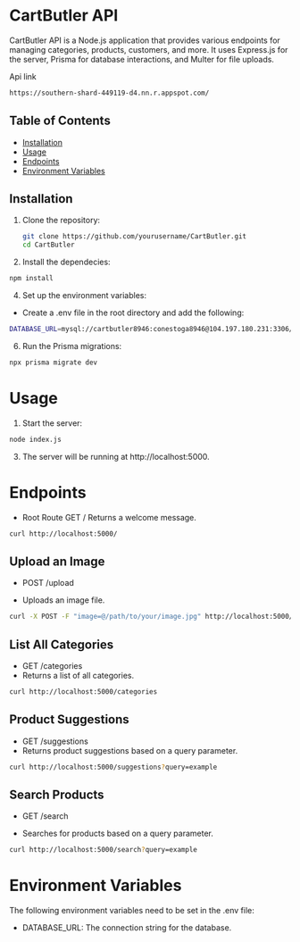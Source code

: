 # CartButler API

CartButler API is a Node.js application that provides various endpoints for managing categories, products, customers, and more. It uses Express.js for the server, Prisma for database interactions, and Multer for file uploads.

Api link
```sh
https://southern-shard-449119-d4.nn.r.appspot.com/
```

## Table of Contents

- [Installation](#installation)
- [Usage](#usage)
- [Endpoints](#endpoints)
- [Environment Variables](#environment-variables)

## Installation

1. Clone the repository:

   ```sh
   git clone https://github.com/yourusername/CartButler.git
   cd CartButler
   ```
2. Install the dependecies:
```sh
npm install
```

4. Set up the environment variables: 
- Create a .env file in the root directory and add the following:
```sh
DATABASE_URL=mysql://cartbutler8946:conestoga8946@104.197.180.231:3306/cartbutler8946
```
6. Run the Prisma migrations:
```sh
npx prisma migrate dev
```

# Usage
1. Start the server:
```sh
node index.js
```
3. The server will be running at http://localhost:5000.

# Endpoints
- Root Route
GET /
Returns a welcome message.
```sh
curl http://localhost:5000/
```

## Upload an Image
- POST /upload

- Uploads an image file.
```sh
curl -X POST -F "image=@/path/to/your/image.jpg" http://localhost:5000/upload
```

## List All Categories
- GET /categories
- Returns a list of all categories.

```sh
curl http://localhost:5000/categories
```

## Product Suggestions
- GET /suggestions
- Returns product suggestions based on a query parameter.
```sh
curl http://localhost:5000/suggestions?query=example
```

## Search Products
- GET /search

- Searches for products based on a query parameter.
```sh
curl http://localhost:5000/search?query=example
```

# Environment Variables
The following environment variables need to be set in the .env file:

- DATABASE_URL: The connection string for the database.
